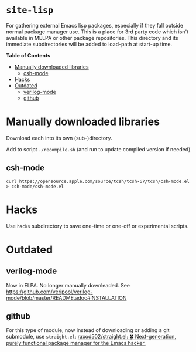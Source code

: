 `site-lisp`
===========

For gathering external Emacs lisp packages, especially if they fall outside normal package manager use. This is a place for 3rd party code which isn't available in MELPA or other package repositories. This directory and its immediate subdirectories will be added to load-path at start-up time.

<!-- markdown-toc start - Don't edit this section. Run M-x markdown-toc-refresh-toc -->

**Table of Contents**

-	[Manually downloaded libraries](#manually-downloaded-libraries)
	-	[csh-mode](#csh-mode)
-	[Hacks](#hacks)
-	[Outdated](#outdated)
	-	[verilog-mode](#verilog-mode)
	-	[github](#github)

<!-- markdown-toc end -->

Manually downloaded libraries
=============================

Download each into its own (sub-)directory.

Add to script `./recompile.sh` (and run to update compiled version if needed)

csh-mode
--------

```
curl https://opensource.apple.com/source/tcsh/tcsh-67/tcsh/csh-mode.el > csh-mode/csh-mode.el
```

Hacks
=====

Use `hacks` subdirectory to save one-time or one-off or experimental scripts.

Outdated
========

verilog-mode
------------

Now in ELPA. No longer manually downleaded. See https://github.com/veripool/verilog-mode/blob/master/README.adoc#INSTALLATION

github
------

For this type of module, now instead of downloading or adding a git submodule, use `straight.el`: [raxod502/straight.el: 🍀 Next-generation, purely functional package manager for the Emacs hacker.](https://github.com/raxod502/straight.el)
